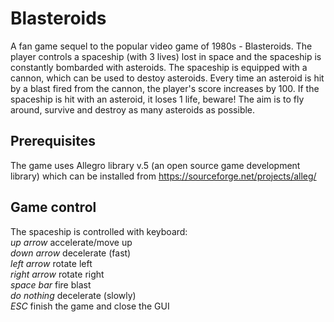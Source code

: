 # Blasteroids
A fan game sequel to the popular video game of 1980s - Blasteroids. The player controls a spaceship (with 3 lives) lost in space and the spaceship is constantly bombarded with asteroids. The spaceship is equipped with a cannon, which can be used to destoy asteroids. Every time an asteroid is hit by a blast fired from the cannon, the player's score increases by 100. If the spaceship is hit with an asteroid, it loses 1 life, beware! The aim is to fly around, survive and destroy as many asteroids as possible.     

## Prerequisites
The game uses Allegro library v.5 (an open source game development library) which can be installed from https://sourceforge.net/projects/alleg/

## Game control
The spaceship is controlled with keyboard:<br/>
*up arrow* accelerate/move up<br/>
*down arrow* decelerate (fast)<br/>
*left arrow* rotate left<br/>
*right arrow* rotate right<br/>
*space bar* fire blast<br/>
*do nothing* decelerate (slowly)<br/>
*ESC* finish the game and close the GUI<br/>
